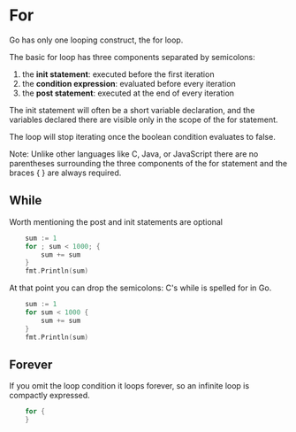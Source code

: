# For
Go has only one looping construct, the for loop.

The basic for loop has three components separated by semicolons:

1. the **init statement**: executed before the first iteration
2. the **condition expression**: evaluated before every iteration
3. the **post statement**: executed at the end of every iteration

The init statement will often be a short variable declaration, and the variables declared there are visible only in the scope of the for statement.

The loop will stop iterating once the boolean condition evaluates to false.

Note: Unlike other languages like C, Java, or JavaScript there are no parentheses surrounding the three components of the for statement and the braces { } are always required.

## While
Worth mentioning the post and init statements are optional

```go
	sum := 1
	for ; sum < 1000; {
		sum += sum
	}
	fmt.Println(sum)
```
At that point you can drop the semicolons: C's while is spelled for in Go.
```go
	sum := 1
	for sum < 1000 {
		sum += sum
	}
	fmt.Println(sum)
```
## Forever
If you omit the loop condition it loops forever, so an infinite loop is compactly expressed.
```go
	for {
	}
```